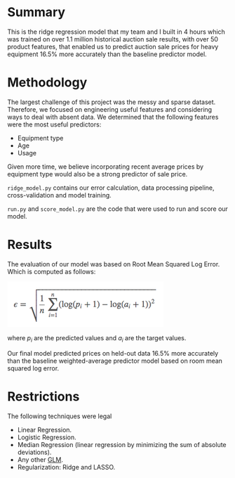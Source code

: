 # Summary
This is the ridge regression model that my team and I built in 4 hours which was trained on over 1.1 million historical auction sale results, with over 50 product features, that enabled us to predict auction sale prices for heavy equipment 16.5% more accurately than the baseline predictor model.

# Methodology
The largest challenge of this project was the messy and sparse dataset. Therefore, we focused on engineering useful features and considering ways to deal with absent data. We determined that the following features were the most useful predictors:
- Equipment type
- Age
- Usage    

Given more time, we believe incorporating recent average prices by equipment type would also be a strong predictor of sale price.

`ridge_model.py` contains our error calculation, data processing pipeline, cross-validation and model training.

`run.py` and `score_model.py` are the code that were used to run and score our model.

# Results
The evaluation of our model was based on Root Mean Squared Log Error.
Which is computed as follows:

![Root Mean Squared Logarithmic Error](images/rmsle.png)

where *p<sub>i</sub>* are the predicted values and *a<sub>i</sub>* are the
target values.

Our final model predicted prices on held-out data 16.5% more accurately than the baseline weighted-average predictor model based on room mean squared log error.

# Restrictions
The following techniques were legal

  - Linear Regression.
  - Logistic Regression.
  - Median Regression (linear regression by minimizing the sum of absolute deviations).
  - Any other [GLM](http://statsmodels.sourceforge.net/devel/glm.html).
  - Regularization: Ridge and LASSO.
